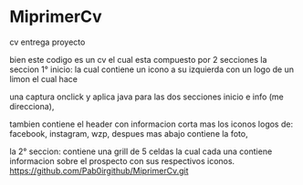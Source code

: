 # MiprimerCv

cv entrega proyecto

bien este codigo es un cv el cual esta compuesto por 2 secciones la seccion 1° inicio: la cual contiene un icono a su izquierda con un logo de un limon el cual hace

una captura onclick y  aplica java para las dos secciones inicio e info (me direcciona),

tambien contiene el header con informacion corta  mas los iconos logos de: facebook, instagram, wzp, despues mas abajo contiene la foto,

la 2° seccion: contiene una grill de 5 celdas la cual cada una contiene informacion sobre el prospecto con sus respectivos iconos.
https://github.com/Pab0irgithub/MiprimerCv.git
